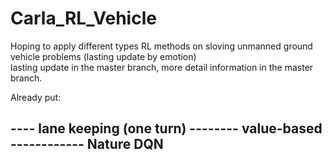 # Carla_RL_Vehicle
Hoping to apply different types RL methods on sloving unmanned ground vehicle problems (lasting update by emotion)  
lasting update in the master branch, more detail information in the master branch.

Already put:

---- lane keeping (one turn)
-------- value-based 
------------ Nature DQN
------------
